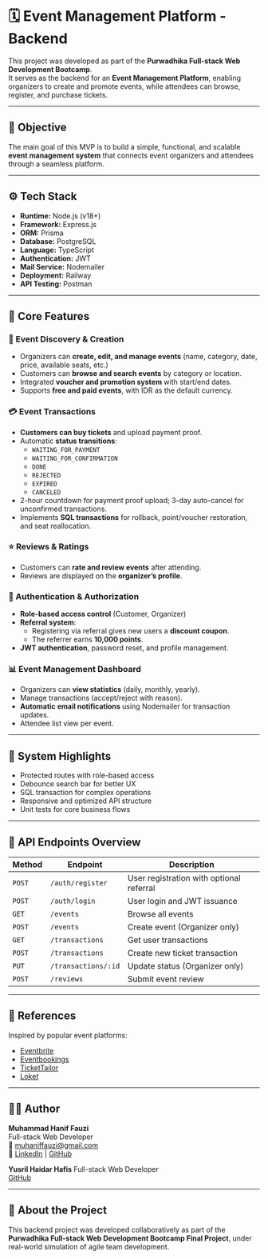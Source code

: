 # 🗓️ Event Management Platform - Backend

This project was developed as part of the **Purwadhika Full-stack Web Development Bootcamp**.  
It serves as the backend for an **Event Management Platform**, enabling organizers to create and promote events, while attendees can browse, register, and purchase tickets.

---

## 🎯 Objective

The main goal of this MVP is to build a simple, functional, and scalable **event management system** that connects event organizers and attendees through a seamless platform.

---

## ⚙️ Tech Stack

- **Runtime:** Node.js (v18+)
- **Framework:** Express.js  
- **ORM:** Prisma  
- **Database:** PostgreSQL  
- **Language:** TypeScript  
- **Authentication:** JWT  
- **Mail Service:** Nodemailer  
- **Deployment:** Railway  
- **API Testing:** Postman  

---

## 🚀 Core Features

### 🧩 Event Discovery & Creation
- Organizers can **create, edit, and manage events** (name, category, date, price, available seats, etc.)
- Customers can **browse and search events** by category or location.
- Integrated **voucher and promotion system** with start/end dates.
- Supports **free and paid events**, with IDR as the default currency.

### 💳 Event Transactions
- **Customers can buy tickets** and upload payment proof.
- Automatic **status transitions**:
  - `WAITING_FOR_PAYMENT`
  - `WAITING_FOR_CONFIRMATION`
  - `DONE`
  - `REJECTED`
  - `EXPIRED`
  - `CANCELED`
- 2-hour countdown for payment proof upload; 3-day auto-cancel for unconfirmed transactions.
- Implements **SQL transactions** for rollback, point/voucher restoration, and seat reallocation.

### ⭐ Reviews & Ratings
- Customers can **rate and review events** after attending.
- Reviews are displayed on the **organizer’s profile**.

### 👥 Authentication & Authorization
- **Role-based access control** (Customer, Organizer)
- **Referral system**:
  - Registering via referral gives new users a **discount coupon**.
  - The referrer earns **10,000 points**.
- **JWT authentication**, password reset, and profile management.

### 📊 Event Management Dashboard
- Organizers can **view statistics** (daily, monthly, yearly).
- Manage transactions (accept/reject with reason).
- **Automatic email notifications** using Nodemailer for transaction updates.
- Attendee list view per event.

---

## 🧠 System Highlights

- Protected routes with role-based access
- Debounce search bar for better UX
- SQL transaction for complex operations
- Responsive and optimized API structure
- Unit tests for core business flows

---

## 🧪 API Endpoints Overview

| Method | Endpoint | Description |
|--------|-----------|-------------|
| `POST` | `/auth/register` | User registration with optional referral |
| `POST` | `/auth/login` | User login and JWT issuance |
| `GET` | `/events` | Browse all events |
| `POST` | `/events` | Create event (Organizer only) |
| `GET` | `/transactions` | Get user transactions |
| `POST` | `/transactions` | Create new ticket transaction |
| `PUT` | `/transactions/:id` | Update status (Organizer only) |
| `POST` | `/reviews` | Submit event review |

---

## 🧾 References

Inspired by popular event platforms:
- [Eventbrite](https://www.eventbrite.com/)
- [Eventbookings](https://www.eventbookings.com/)
- [TicketTailor](https://www.tickettailor.com/)
- [Loket](https://www.loket.com/)

---

## 👨‍💻 Author

**Muhammad Hanif Fauzi**  
Full-stack Web Developer  
📧 [muhaniffauzi@gmail.com](mailto:muhaniffauzi@gmail.com)  
🔗 [LinkedIn](https://www.linkedin.com/in/muhaniffauzi/) | [GitHub](https://github.com/hanfauzi)

**Yusril Haidar Hafis**
Full-stack Web Developer  
[GitHub](https://github.com/hafisyusril)

---

## 🏫 About the Project

This backend project was developed collaboratively as part of the **Purwadhika Full-stack Web Development Bootcamp Final Project**, under real-world simulation of agile team development.

